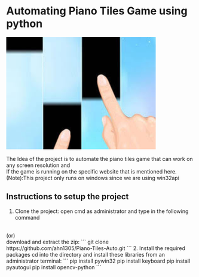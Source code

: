 # Automating Piano Tiles Game using python

<img src = "Images/main.jpg" height= "300">


The Idea of the project is to automate the piano tiles game that can work on any screen resolution and
<br />
If the game is running on the specific website that is mentioned here.
<br />
(Note):This project only runs on windows since we are using win32api

## Instructions to setup the project

1. Clone the project:
open cmd as administrator and type in the following command
<br /> 
(or)
<br />
 download and extract the zip:
```
git clone https://github.com/ahn1305/Piano-Tiles-Auto.git
```
2. Install the required packages
cd into the directory and install these libraries from an administrator terminal:
```
pip install pywin32
pip install keyboard
pip install pyautogui
pip install opencv-python
```